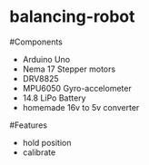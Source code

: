 # balancing-robot

#Components
* Arduino Uno
* Nema 17 Stepper motors
* DRV8825
* MPU6050 Gyro-accelometer
* 14.8 LiPo Battery
* homemade 16v to 5v converter

#Features
* hold position
* calibrate
